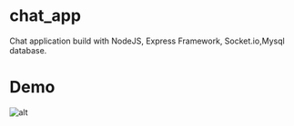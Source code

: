 # chat_app
Chat application build with NodeJS, Express Framework, Socket.io,Mysql database.
# Demo
![alt](https://github.com/tiennvn/chat_app/demo.PNG)